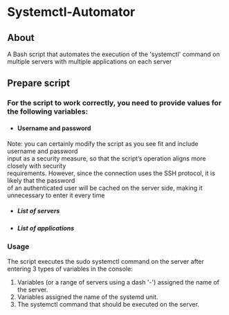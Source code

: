 # Systemctl-Automator  


## About  
A Bash script that automates the execution of the 'systemctl' command on multiple servers with multiple applications on each server  



## Prepare script  

### For the script to work correctly, you need to provide values for the following variables:  

 * #### Username and password  
Note: you can certainly modify the script as you see fit and include username and password   
input as a security measure, so that the script’s operation aligns more closely with security   
requirements. However, since the connection uses the SSH protocol, it is likely that the password  
 of an authenticated user will be cached on the server side, making it unnecessary to enter it every time  
* ##### List of servers    
* ##### List of applications    


### Usage  
The script executes the sudo systemctl command on the server after entering 3 types   of variables in the console:    

1. Variables (or a range of servers using a dash '-') assigned the name of the server.    
2. Variables assigned the name of the systemd unit.    
3. The systemctl command that should be executed on the server.    

